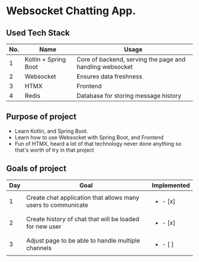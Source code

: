 # Websocket Chatting App.

## Used Tech Stack
| No. | Name                 | Usage                                                    |
|-----|----------------------|----------------------------------------------------------|
| 1   | Kotlin + Spring Boot | Core of backend, serving the page and handling websocket |
| 2   | Websocket            | Ensures data freshness                                   |
| 3   | HTMX                 | Frontend                                                 |
| 4   | Redis                | Database for storing message history                     |

## Purpose of project 

* Learn Kotlin, and Spring Boot.
* Learn how to use Websocket with Spring Boot, and Frontend
* Fun of HTMX, heard a lot of that technology never done anything so that's worth of try in that project

## Goals of project
 | Day | Goal                                                          | Implemented              |
 |-----|---------------------------------------------------------------|--------------------------|
| 1   | Create chat application that allows many users to communicate | <ul><li>- [x] </li></ul> |
| 2   | Create history of chat that will be loaded for new user       | <ul><li>- [x] </li></ul> |
| 3   | Adjust page to be able to handle multiple channels            | <ul><li>- [ ] </li></ul> |
